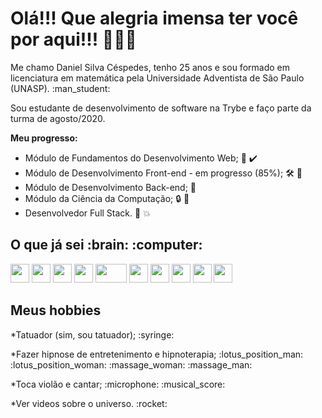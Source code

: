 # Olá!!! Que alegria imensa ter você por aqui!!! :star_struck::star_struck::star_struck:

<p> Me chamo Daniel Silva Céspedes, tenho 25 anos e sou formado em licenciatura em matemática pela Universidade Adventista de São Paulo (UNASP). :man_student: <p/>
<p> Sou estudante de desenvolvimento de software na Trybe e faço parte da turma de agosto/2020. </p>
<b>Meu progresso: </b>

* Módulo de Fundamentos do Desenvolvimento Web; :1st_place_medal: :heavy_check_mark:
* Módulo de Desenvolvimento Front-end - em progresso (85%); 	:hammer_and_wrench: :construction:
* Módulo de Desenvolvimento Back-end; :closed_lock_with_key: 
* Módulo da Ciência da Computação; :lock: :key:
* Desenvolvedor Full Stack. :checkered_flag: :boom:

<h2>O que já sei :brain: :computer:</h2>

<img src="https://upload.wikimedia.org/wikipedia/commons/thumb/6/61/HTML5_logo_and_wordmark.svg/1200px-HTML5_logo_and_wordmark.svg.png" width='30px' height="30px"/> <img src="https://upload.wikimedia.org/wikipedia/commons/thumb/d/d5/CSS3_logo_and_wordmark.svg/1200px-CSS3_logo_and_wordmark.svg.png" width='30px' height="30px"/> <img src="https://img2.gratispng.com/20180810/fvl/kisspng-javascript-comment-html-logo-international-confere-amp-quot-need-page-amp-quot-5b6d61dfbbdf29.2420070415338951357695.jpg" width='30px' height="30px"/> <img src="https://bognarjunior.files.wordpress.com/2018/08/download.png?w=256" width='30px' height="30px"/> <img src="https://upload.wikimedia.org/wikipedia/commons/thumb/a/a7/React-icon.svg/1200px-React-icon.svg.png" width='50px' height="30px"/> <img src="https://storage.semalt.com/uploads/articles/6e222187f3ca196b689b9d3984685dc91.png" width='30px' height="30px"/> <img src="https://avatars3.githubusercontent.com/u/18133?s=200&v=4" width='30px' height="30px"/> <img src="https://upload.wikimedia.org/wikipedia/commons/thumb/3/35/Tux.svg/1200px-Tux.svg.png" width='30px' height="30px"/>
<img src="https://testing-library.com/img/octopus-128x128.png" width='30px' height="30px" />
<img src="https://d2eip9sf3oo6c2.cloudfront.net/tags/images/000/000/940/full/jestlogo.png" width='30px' height="30px" />

<h2>Meus hobbies </h2>
<p>*Tatuador (sim, sou tatuador); :syringe:</p>
<p>*Fazer hipnose de entretenimento e hipnoterapia; :lotus_position_man: :lotus_position_woman: :massage_woman: :massage_man:</p>
<p>*Toca violão e cantar; :microphone: :musical_score:</p>
<p>*Ver videos sobre o universo. :rocket:</p>
